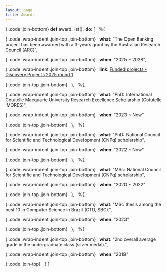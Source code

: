 ```yaml
---
layout: page
title: Awards
---
```


<style>
  .code {
    white-space: pre-wrap;
  }

  .code.wrap-indent {
    text-indent: -5rem;
    padding-left: 5rem;
  }

  .join-top {
    margin-top: 0;
  }

  .join-bottom {
    margin-bottom: 0;
  }
</style>

{:.code .join-bottom}
**def** award_list(), **do**: [
&nbsp;  %{

{:.code .wrap-indent .join-top .join-bottom}
&nbsp;    **what**: "The Open Banking project has been awarded with a 3-years grant by the Australian Research Council (ARC)",

{:.code .wrap-indent .join-top .join-bottom}
&nbsp;    **when**: "2025 ~ 2028",

{:.code .wrap-indent .join-top .join-bottom}
&nbsp;    **link**: [Funded projects - Discovery Projects 2025 round 1](https://rms.arc.gov.au/RMS/Report/Download/Report/1b0c8b2e-7bb0-4f2d-8f52-ad207cfbb41d/273)

{:.code .join-top .join-bottom}
&nbsp;  },
&nbsp;  %{

{:.code .wrap-indent .join-top .join-bottom}
&nbsp;    **what**: "PhD: International Cotutelle Macquarie University Research Excellence Scholarship (Cotutelle iMQRES)",

{:.code .wrap-indent .join-top .join-bottom}
&nbsp;    **when**: "2023 ~ Now"

{:.code .join-top .join-bottom}
&nbsp;  },
&nbsp;  %{

{:.code .wrap-indent .join-top .join-bottom}
&nbsp;    **what**: "PhD: National Council for Scientific and Technological Development (CNPq) scholarship",

{:.code .wrap-indent .join-top .join-bottom}
&nbsp;    **when**: "2022 ~ Now"

{:.code .join-top .join-bottom}
&nbsp;  },
&nbsp;  %{

{:.code .wrap-indent .join-top .join-bottom}
&nbsp;    **what**: "MSc: National Council for Scientific and Technological Development (CNPq) scholarship",

{:.code .wrap-indent .join-top .join-bottom}
&nbsp;    **when**: "2020 ~ 2022"

{:.code .join-top .join-bottom}
&nbsp;  },
&nbsp;  %{

{:.code .wrap-indent .join-top .join-bottom}
&nbsp;    **what**: "MSc thesis among the best 10 in Computer Science in Brazil (CTD, SBC).",

{:.code .wrap-indent .join-top .join-bottom}
&nbsp;    **when**: "2023"

{:.code .join-top .join-bottom}
&nbsp;  },
&nbsp;  %{

{:.code .wrap-indent .join-top .join-bottom}
&nbsp;    **what**: "2nd overall average grade in the undergraduate class (silver medal).",

{:.code .wrap-indent .join-top .join-bottom}
&nbsp;    **when**: "2019"

{:.code .join-top}
&nbsp;  }
]
